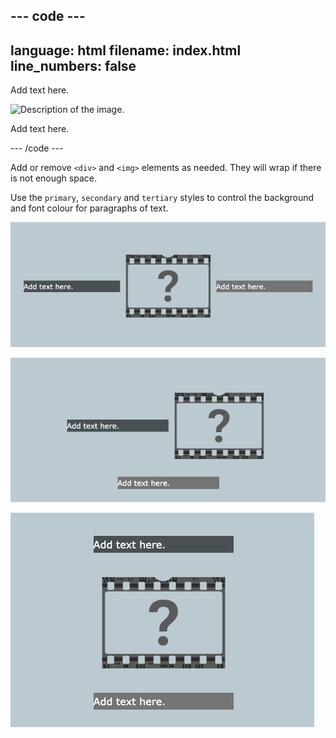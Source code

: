 ## --- code ---

language: html
filename: index.html
line_numbers: false
--------------------------------------------------------

<section class="wrap">
    <div class="secondary">
        <p>Add text here.</p>
    </div>
    <img src="placeholder.png" alt="Description of the image.">
    <div class="tertiary">
        <p>Add text here.</p>
    </div>
</section>

\--- /code ---

Add or remove `<div>` and `<img>` elements as needed. They will wrap if there is not enough space.

Use the `primary`, `secondary` and `tertiary` styles to control the background and font colour for paragraphs of text.

![Three elements in a line.](images/3-inline-wrap.png)

![Two elements inline with a third wrapped below.](images/2-1-wrap.png)

![Three elements wrapped vertically one per line.](images/1-1-1-wrap.png)
